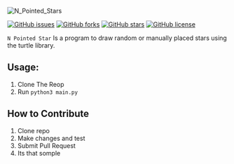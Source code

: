 ![N_Pointed_Stars](https://user-images.githubusercontent.com/76458322/180282593-982dc55f-83b5-4328-b5ce-5f68f3ab6977.png)
 
[![GitHub issues](https://img.shields.io/github/issues/joshcubes/N-Pointed-Star-Turtle)](https://github.com/joshcubes/N-Pointed-Star-Turtle/issues)
[![GitHub forks](https://img.shields.io/github/forks/joshcubes/N-Pointed-Star-Turtle)](https://github.com/joshcubes/N-Pointed-Star-Turtle/network)
[![GitHub stars](https://img.shields.io/github/stars/joshcubes/N-Pointed-Star-Turtle)](https://github.com/joshcubes/N-Pointed-Star-Turtle/stargazers)
[![GitHub license](https://img.shields.io/github/license/joshcubes/N-Pointed-Star-Turtle)](https://github.com/joshcubes/N-Pointed-Star-Turtle/blob/main/LICENSE)
 
`N Pointed Star` Is a program to draw random or manually placed stars using the turtle library.
  
Usage:
---
1. Clone The Reop
2. Run `python3 main.py`

 **How to Contribute**
---

1. Clone repo
2. Make changes and test
3. Submit Pull Request
4. Its that somple
